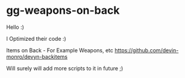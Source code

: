 # gg-weapons-on-back

Hello :)

I Optimized their code :)

Items on Back - For Example Weapons, etc
https://github.com/devin-monro/devyn-backitems

Will surely will add more scripts to it in future ;)
